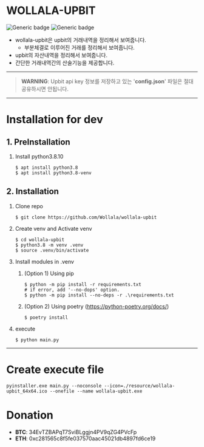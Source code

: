 
# WOLLALA-UPBIT
![Generic badge](https://img.shields.io/badge/python-3.8.10-green.svg) 
![Generic badge](https://img.shields.io/badge/pyside-6-green.svg)

- wollala-upbit은 upbit의 거래내역을 정리해서 보여줍니다.
  - 부분체결로 이루어진 거래를 정리해서 보여줍니다.
- upbit의 자산내역을 정리해서 보여줍니다.
- 간단한 거래내역간의 산술기능을 제공합니다.
---
> **WARNING**: Upbit api key 정보를 저장하고 있는 '**config.json**' 파일은 절대 공유하시면 안됩니다.
---
# Installation for dev
## 1. PreInstallation
1. Install python3.8.10
   ```shell
   $ apt install python3.8
   $ apt install python3.8-venv
   ```

## 2. Installation
1. Clone repo
   ```shell
   $ git clone https://github.com/Wollala/wollala-upbit
   ```
   
2. Create venv and Activate venv
   ```shell
   $ cd wollala-upbit
   $ python3.8 -m venv .venv
   $ source .venv/bin/activate
   ```
   
3. Install modules in .venv
   1. (Option 1) Using pip
      ```shell
      $ python -m pip install -r requirements.txt
      # if error, add '--no-dops' option.
      $ python -m pip install --no-deps -r .\requirements.txt
      ```
   2. (Option 2) Using poetry (https://python-poetry.org/docs/)
      ```shell
      $ poetry install
      ```

4. execute
   ```shell
   $ python main.py
   ```
---
# Create execute file
```shell
pyinstaller.exe main.py --noconsole --icon=./resource/wollala-upbit_64x64.ico --onefile --name wollala-upbit.exe 
```

# Donation
- **BTC**: 34EvTZBAPqT7SviBLggjn4PV9qZG4PVcFp
- **ETH**: 0xc281565c8f5fe037570aac45021db4897fd6ce19
